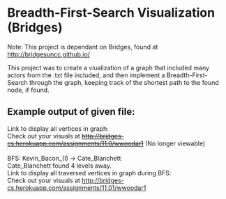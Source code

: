Breadth-First-Search Visualization (Bridges)
=====
Note: This project is dependant on Bridges, found at <a href="http://bridgesuncc.github.io/">http://bridgesuncc.github.io/<a>

This project was to create a viualization of a graph that included many actors from the .txt file included, and then implement a Breadth-First-Search through the graph, keeping track of the shortest path to the found node, if found.

Example output of given file:
-----
Link to display all vertices in graph:<br />
Check out your visuals at <strike><a href="http://bridges-cs.herokuapp.com/assignments/11.0/wwoodar1">http://bridges-cs.herokuapp.com/assignments/11.0/wwoodar1</a></strike> (No longer viewable)<br />
<br />
BFS: Kevin_Bacon_(I) -> Cate_Blanchett<br />
Cate_Blanchett found 4 levels away.<br />
Link to display all traversed vertices in graph during BFS:<br />
Check out your visuals at <a href="http://bridges-cs.herokuapp.com/assignments/11.0/wwoodar1">http://bridges-cs.herokuapp.com/assignments/11.01/wwoodar1</a><br />
